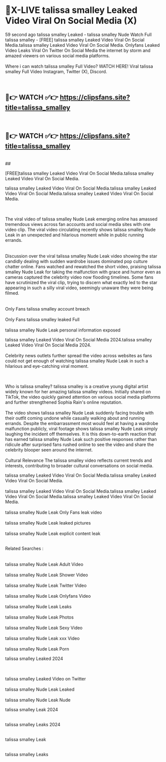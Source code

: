 # 🔴X-LIVE talissa smalley Leaked Video Viral On Social Media (X)<br>


59 second ago talissa smalley Leaked  - talissa smalley Nude  Watch Full talissa smalley - [FREE] talissa smalley Leaked Video Viral On Social Media.talissa smalley Leaked Video Viral On Social Media.   Onlyfans Leaked Video Leaks Viral On Twitter On Social Media the internet by storm and amazed viewers on various social media platforms. <br><br>
Where i can watch talissa smalley Full Video? WATCH HERE! Viral talissa smalley Full Video Instagram, Twitter (X), Discord. <br>


 <br>

##  🔴👉 WATCH ✅👉  <a href="https://clipsfans.site?title=talissa_smalley&ref=git">https://clipsfans.site?title=talissa_smalley</a> <br>
  <br>

##  🔴👉 WATCH ✅👉  <a href="https://clipsfans.site?title=talissa_smalley&ref=git">https://clipsfans.site?title=talissa_smalley</a> <br>
  <br>
  ##



[FREE]talissa smalley Leaked Video Viral On Social Media.talissa smalley Leaked Video Viral On Social Media. <br>

talissa smalley Leaked Video Viral On Social Media.talissa smalley Leaked Video Viral On Social Media.talissa smalley Leaked Video Viral On Social Media. <br>


  <br>

  <br>
The viral video of talissa smalley Nude Leak emerging online has amassed tremendous views across fan accounts and social media sites with one video clip. The viral video circulating recently shows talissa smalley Nude Leak in an unexpected and hilarious moment while in public running errands.<br>
<br>


<br>
Discussion over the viral talissa smalley Nude Leak video showing the star candidly dealing with sudden wardrobe issues dominated pop culture chatter online. Fans watched and rewatched the short video, praising talissa smalley Nude Leak for taking the malfunction with grace and humor even as cameras captured the celebrity video now flooding timelines. Some fans have scrutinized the viral clip, trying to discern what exactly led to the star appearing in such a silly viral video, seemingly unaware they were being filmed.<br>
<br>
<br> 
Only Fans talissa smalley account breach<br>
<br>
Only Fans talissa smalley leaked Full <br>
<br>
talissa smalley Nude Leak personal information exposed<br>

talissa smalley Leaked Video Viral On Social Media 2024.talissa smalley Leaked Video Viral On Social Media 2024. <br>
<br>
Celebrity news outlets further spread the video across websites as fans could not get enough of watching talissa smalley Nude Leak in such a hilarious and eye-catching viral moment.<br>
<br>

<br>
Who is talissa smalley? talissa smalley is a creative young digital artist widely known for her amazing talissa smalley videos. Initially shared on TikTok, the video quickly gained attention on various social media platforms and further strengthened Sophia Rain's online reputation.<br>
<br>
The video shows talissa smalley Nude Leak suddenly facing trouble with their outfit coming undone while casually walking about and running errands. Despite the embarrassment most would feel at having a wardrobe malfunction publicly, viral footage shows talissa smalley Nude Leak simply laughing the incident off themselves. It is this down-to-earth reaction that has earned talissa smalley Nude Leak such positive responses rather than ridicule after surprised fans rushed online to see the video and share the celebrity blooper seen around the internet.<br>
<br>
Cultural Relevance The talissa smalley video reflects current trends and interests, contributing to broader cultural conversations on social media.<br>

talissa smalley Leaked Video Viral On Social Media.talissa smalley Leaked Video Viral On Social Media.<br>
<br>
talissa smalley Leaked Video Viral On Social Media.talissa smalley Leaked Video Viral On Social Media.talissa smalley Leaked Video Viral On Social Media.<br>
<br>
talissa smalley Nude Leak Only Fans leak video<br>
<br>
talissa smalley Nude Leak leaked pictures<br>
<br>
talissa smalley Nude Leak explicit content leak<br>


<br>
Related Searches :<br>
<br>

<br>
talissa smalley Nude Leak Adult Video<br>
<br>
talissa smalley Nude Leak Shower Video<br>
<br>
talissa smalley Nude Leak Twitter Video<br>
<br>
talissa smalley Nude Leak Onlyfans Video<br>
<br>
talissa smalley Nude Leak Leaks<br>
<br>
talissa smalley Nude Leak Photos<br>

<br>
talissa smalley Nude Leak Sexy Video<br>
<br>
talissa smalley Nude Leak xxx Video<br>
<br>
talissa smalley Nude Leak Porn<br>

talissa smalley  Leaked 2024 <br> <br>
<br>

talissa smalley Leaked Video on Twitter <br>
<br>
talissa smalley Nude Leak Leaked<br>
<br>
talissa smalley Nude Leak Nude<br>


talissa smalley  Leak 2024 <br> <br>



talissa smalley  Leaks 2024 <br> <br>



 
talissa smalley  Leak<br> <br>



talissa smalley  Leaks<br> <br>





</p>




 



</p>










